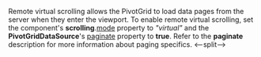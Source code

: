 Remote virtual scrolling allows the PivotGrid to load data pages from the server when they enter the viewport. To enable remote virtual scrolling, set the component's **scrolling**.[mode](/Documentation/ApiReference/UI_Components/dxPivotGrid/Configuration/scrolling/#mode) property to *"virtual"* and the **PivotGridDataSource**'s [paginate](/Documentation/ApiReference/Data_Layer/PivotGridDataSource/Configuration/#paginate) property to **true**. Refer to the **paginate** description for more information about paging specifics.
<--split-->